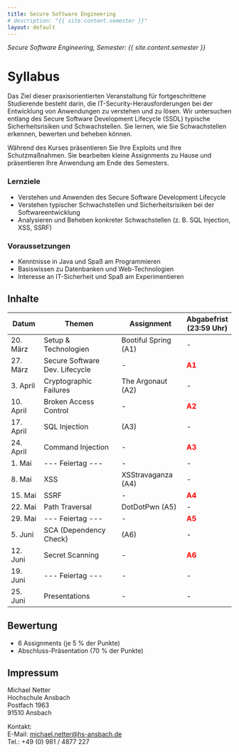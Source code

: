 ```yaml
---
title: Secure Software Engineering
# description: "{{ site.content.semester }}"
layout: default
---
```

*Secure Software Engineering, Semester: {{ site.content.semester }}*
# Syllabus

Das Ziel dieser praxisorientierten Veranstaltung für fortgeschrittene Studierende besteht darin, die IT-Security-Herausforderungen bei der Entwicklung von Anwendungen zu verstehen und zu lösen. Wir untersuchen entlang des Secure Software Development Lifecycle (SSDL) typische Sicherheitsrisiken und Schwachstellen. Sie lernen, wie Sie Schwachstellen erkennen, bewerten und beheben können.

Während des Kurses präsentieren Sie Ihre Exploits und Ihre Schutzmaßnahmen. Sie bearbeiten kleine Assignments zu Hause und präsentieren Ihre Anwendung am Ende des Semesters.

### Lernziele
- Verstehen und Anwenden des Secure Software Development Lifecycle
- Verstehen typischer Schwachstellen und Sicherheitsrisiken bei der Softwareentwicklung
- Analysieren und Beheben konkreter Schwachstellen (z. B. SQL Injection, XSS, SSRF)

### Voraussetzungen
- Kenntnisse in Java und Spaß am Programmieren
- Basiswissen zu Datenbanken und Web-Technologien
- Interesse an IT-Sicherheit und Spaß am Experimentieren

## Inhalte

| **Datum** | **Themen**                     | **Assignment**       | **Abgabefrist<br>(23:59 Uhr)**         |
|-----------|--------------------------------|----------------------|----------------------------------------|
| 20. März  | Setup & Technologien           | Bootiful Spring (A1) | -                                      |
| 27. März  | Secure Software Dev. Lifecycle | -                    | <span style="color:red"> **A1**</span> |
| 3. April  | Cryptographic Failures         | The Argonaut (A2)    | -                                      |
| 10. April | Broken Access Control          | -                    | <span style="color:red"> **A2**</span> |
| 17. April | SQL Injection                  | (A3)                 | -                                      |
| 24. April | Command Injection              | -                    | <span style="color:red"> **A3**</span> |
| 1. Mai    | --- Feiertag ---               | -                    | -                                      |
| 8. Mai    | XSS                            | XSStravaganza (A4)   | -                                      |
| 15. Mai   | SSRF                           | -                    | <span style="color:red"> **A4**</span> |
| 22. Mai   | Path Traversal                 | DotDotPwn (A5)       | -                                      |
| 29. Mai   | --- Feiertag ---               | -                    | <span style="color:red"> **A5**</span> |
| 5. Juni   | SCA (Dependency Check)         | (A6)                 | -                                      |
| 12. Juni  | Secret Scanning                | -                    | <span style="color:red"> **A6**</span> |
| 19. Juni  | --- Feiertag ---               | -                    | -                                      |
| 25. Juni  | Presentations                  | -                    | -                                      |

## Bewertung

- 6 Assignments (je 5 % der Punkte)
- Abschluss-Präsentation (70 % der Punkte)

## Impressum

Michael Netter<br>
Hochschule Ansbach<br>
Postfach 1963<br>
91510 Ansbach<br>


Kontakt:<br>
E-Mail: michael.netter@hs-ansbach.de<br>
Tel.: +49 (0) 981 / 4877 227
